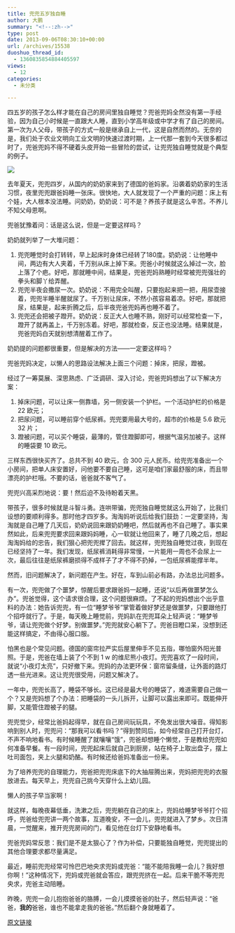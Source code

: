 ```yaml
---
title: 兜兜五岁独自睡
author: 大鹏
summary: "<!--:zh-->"
type: post
date: 2013-09-06T08:30:10+00:00
url: /archives/15538
duoshuo_thread_id:
  - 1360835854884405597
views:
  - 12
categories:
  - 未分类

---
```

<!--:zh-->

四五岁的孩子怎么样才能在自己的房间里独自睡觉？兜爸兜妈全然没有第一手经验，因为自己小时候是一直跟大人睡，直到小学高年级或中学才有了自己的房间。第一次为人父母，带孩子的方式一般是继承自上一代，这是自然而然的。无奈的是，我们处于农业文明向工业文明的快速过渡时期，上一代那一套到今天很多都过时了，兜爸兜妈不得不硬着头皮开始一些冒险的尝试，让兜兜独自睡觉就是个典型的例子。

![][1]

去年夏天，兜兜四岁，从国内的奶奶家来到了德国的爸妈家。沿袭着奶奶家的生活习惯，夜里兜兜跟爸妈睡一张床。很快地，大人就发现了一个严重的问题：床上有个娃，大人根本没法睡。问奶奶，奶奶说：可不是？养孩子就是这么辛苦。不养儿不知父母恩啊。

兜爸犹豫着问：话是这么说，但是一定要这样吗？

<!--:-->

<!--more-->

<!--:zh-->

奶奶就列举了一大堆问题：

  1. 兜兜睡觉时会打转转，早上起床时身体已经转了180度。奶奶说：让他睡中间，两边有大人夹着，千万别从床上掉下来。兜爸小时候就这么掉过一次，脸上落了个疤。好吧，那就睡中间，结果是，兜爸兜妈熟睡时经常被兜兜强壮的拳头和脚丫给弄醒。
  2. 兜兜半夜会撒尿一次。奶奶说：不用完全叫醒，只要抱起来把一把，用尿壶接着，兜兜半睡半醒就尿了。千万别让尿床，不然小孩容易着凉。好吧，那就把尿，结果是，起来折腾之后，后半夜兜爸兜妈再也睡不着了。
  3. 兜兜还会把被子蹬开。奶奶说：反正大人也睡不熟，刚好可以经常检查一下，蹬开了就再盖上，千万别冻着。好吧，那就检查，反正也没法睡。结果就是，兜爸兜妈白天就别想清醒着工作了。

奶奶提的问题都很重要，但是解决的方法——一定要这样吗？

兜爸兜妈决定，以懒人的思路设法解决上面三个问题：掉床，把尿，蹬被。

经过了一筹莫展、深思熟虑、广泛调研、深入讨论，兜爸兜妈想出了以下解决方案：

  1. 掉床问题，可以让床一侧靠墙，另一侧安装一个护栏。一个活动护栏的价格是 22 欧元；
  2. 把尿问题，可以睡前穿个纸尿裤。兜兜要用最大号的，超市的价格是 5.6 欧元 32 片；
  3. 蹬被问题，可以买个睡袋，最薄的，管住蹬脚即可，根据气温另加被子。这样的睡袋要 10 欧元。

三样东西很快买齐了。总共不到 40 欧元，合 300 元人民币。给兜兜准备出一个小房间，把单人床安置好，问他要不要自己睡，这可是咱们家最舒服的床，而且带漂亮的护栏哦。不要的话，爸爸就不客气了。

兜兜兴高采烈地说：要！然后迫不及待盼着天黑。

带孩子，很多时候就是斗智斗勇。连哄带骗，兜兜独自睡觉就这么开始了，比我们设想的要顺利得多。那时他才四岁多。淘淘妈听说后给我们鼓劲：一定要坚持，淘淘就是自己睡了几天后，奶奶说回来跟奶奶睡吧，然后就再也不自己睡了。事实果然如此，后来兜兜要求回来跟妈妈睡，心一软就让他回来了，睡了几晚之后，想起淘淘妈给的忠告，我们狠心把兜兜撵了回去。就这样，兜兜独自睡觉过夜，到现在已经坚持了一年。我们发现，纸尿裤消耗得非常慢，一片能用一周也不会尿上一次，最后往往是纸尿裤磨损得不成样子了才不得不扔掉，一包纸尿裤能撑半年。

然而，旧问题解决了，新问题在产生。好在，车到山前必有路，办法总比问题多。

有一次，兜兜做了个噩梦，惊醒后要求跟爸妈一起睡，还说“以后再做噩梦怎么办”。兜爸觉得，这个请求很合理，这个问题很麻烦。了不起的兜妈想出个出乎意料的办法：她告诉兜兜，有一位“睡梦爷爷”掌管着做好梦还是做噩梦，只要跟他打个招呼就行了。于是，每天晚上睡觉前，兜妈趴在兜兜耳朵上轻声说：“睡梦爷爷，请让兜兜做个好梦。别做噩梦。”兜兜就安心躺下了。兜爸目瞪口呆，没想到还能这样搞定，不由得心服口服。

怕黑也是个常见问题。德国的窗帘拉严实后屋里伸手不见五指，哪怕窗外阳光普照。于是，兜爸在墙上装了个不到 1 w 的维尼熊小夜灯。兜兜喜欢了一段时间，就说“小夜灯太亮”，只好撤下来。兜妈的办法更环保：窗帘留条缝，让外面的路灯透一些光进来。这让兜兜很受用，问题又解决了。

一年中，兜兜长高了，睡袋不够长。这已经是最大号的睡袋了，难道需要自己做一个？又是兜妈想了个办法：把睡袋的一头儿拆开，让脚可以露出来即可。既能伸开脚，又能管住蹬被子的腿。

兜兜觉少，经常比爸妈起得早，就在自己房间玩玩具，不免发出很大噪音。得知影响到别人时，兜兜问：“那我可以看书吗？”得到赞同后，如今经常自己打开台灯，不声不响地看书。有时候睡醒了就嚷嚷“饿”，兜爸却想睡个懒觉，于是教给兜兜如何准备早餐。有一段时间，兜兜起床后就自己到厨房，站在椅子上取出盘子，摆上吐司面包，夹上火腿和奶酪。有时候还给爸妈准备出一份来。

为了培养兜兜的自理能力，兜爸把兜兜床底下的大抽屉腾出来，兜妈把兜兜的衣服放进去。每天早上，兜兜自己挑今天穿什么上幼儿园。

懒人的孩子早当家啊！

就这样，每晚夜幕低垂，洗漱之后，兜兜躺在自己的床上，兜妈给睡梦爷爷打个招呼，兜爸给兜兜讲一两个故事，互道晚安，不一会儿，兜兜就进入了梦乡。次日清晨，一觉醒来，推开兜兜房间的门，看见他在台灯下安静地看书。

兜爸兜妈常反思：我们是不是太狠心了？作为补偿，只要能独自睡觉，兜兜提出的其他合理要求都尽量满足。

最近，睡前兜兜经常可怜巴巴地央求兜妈或兜爸：“能不能陪我睡一会儿？我好想你啊！”这种情况下，兜妈或兜爸就会答应，跟兜兜挤在一起。后来干脆不等兜兜央求，兜爸主动陪睡。

昨晚，兜兜一会儿抱抱爸爸的胳膊，一会儿摸摸爸爸的肚子，然后轻声说：“爸爸，**我的**爸爸，谁也不能拿走我的爸爸。”然后翻个身就睡着了。

<!--:-->

 [1]: http://a1.att.hudong.com/33/60/19300001219446131995605881312.jpg

[原文链接](http://dapengde.com/archives/15538)

